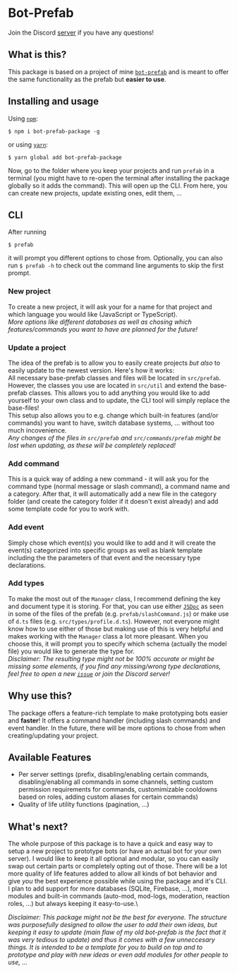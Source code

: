 # Bot-Prefab
Join the Discord [server](https://discord.gg/eN8PfTRgh6) if you have any questions!

## What is this?
This package is based on a project of mine [`bot-prefab`](https://github.com/canta-slaus/bot-prefab) and is meant to offer the same functionality as the prefab but **easier to use**.

## Installing and usage
Using [`npm`](https://npmjs.com):
```
$ npm i bot-prefab-package -g
```
or using [`yarn`](https://yarnpkg.com/):
```
$ yarn global add bot-prefab-package
```

Now, go to the folder where you keep your projects and run `prefab` in a terminal (you might have to re-open the terminal after installing the package globally so it adds the command). This will open up the CLI. From here, you can create new projects, update existing ones, edit them, ...

## CLI
After running
```
$ prefab
```
it will prompt you different options to chose from. Optionally, you can also run `$ prefab -h` to check out the command line arguments to skip the first prompt.
### New project
To create a new project, it will ask your for a name for that project and which language you would like (JavaScript or TypeScript).\
_More options like different databases as well as chosing which features/commands you want to have are planned for the future!_

### Update a project
The idea of the prefab is to allow you to easily create projects _but also_ to easily update to the newest version. Here's how it works:\
All necessary base-prefab classes and files will be located in `src/prefab`. However, the classes you use are located in `src/util` and extend the base-prefab classes. This allows you to add anything you would like to add yourself to your own class and to update, the CLI tool will simply replace the base-files!\
This setup also allows you to e.g. change which built-in features (and/or commands) you want to have, switch database systems, ... without too much incovenience.\
_Any changes of the files in `src/prefab` and `src/commands/prefab` might be lost when updating, as these will be completely replaced!_

### Add command
This is a quick way of adding a new command - it will ask you for the command type (normal message or slash command), a command name and a category. After that, it will automatically add a new file in the category folder (and create the category folder if it doesn't exist already) and add some template code for you to work with.

### Add event
Simply chose which event(s) you would like to add and it will create the event(s) categorized into specific groups as well as blank template including the the parameters of that event and the necessary type declarations.

### Add types
To make the most out of the `Manager` class, I recommend defining the key and document type it is storing. For that, you can use either [`JSDoc`](https://jsdoc.app/) as seen in some of the files of the prefab (e.g. `prefab/slashCommand.js`) or make use of `d.ts` files (e.g. `src/types/profile.d.ts`). However, not everyone might know how to use either of those but making use of this is very helpful and makes working with the `Manager` class a lot more pleasant. When you choose this, it will prompt you to specify which schema (actually the model file) you would like to generate the type for.\
_Disclaimer: The resulting type might not be 100% accurate or might be missing some elements, if you find any missing/wrong type declarations, feel free to open a new [`issue`](https://github.com/canta-slaus/bot-prefab-package/issues) or join the Discord server!_

## Why use this?
The package offers a feature-rich template to make prototyping bots easier and **faster**! It offers a command handler (including slash commands) and event handler. In the future, there will be more options to chose from when creating/updating your project.

## Available Features
- Per server settings (prefix, disabling/enabling certain commands, disabling/enabling all commands in some channels, setting custom permission requirements for commands, customimizable cooldowns based on roles, adding custom aliases for certain commands)
- Quality of life utility functions (pagination, ...)

## What's next?
The whole purpose of this package is to have a quick and easy way to setup a new project to prototype bots (or have an actual bot for your own server). I would like to keep it all optional and modular, so you can easily swap out certain parts or completely opting out of those. There will be a lot more quality of life features added to allow all kinds of bot behavior and give _you_ the best experience possible while using the package and it's CLI.\
I plan to add support for more databases (SQLite, Firebase, ...), more modules and built-in commands (auto-mod, mod-logs, moderation, reaction roles, ...) but always keeping it easy-to-use.\

_Disclaimer: This package might not be the best for everyone. The structure was purposefully designed to allow the user to add their own ideas, but keeping it easy to update (main flaw of my old bot-prefab is the fact that it was very tedious to update) and thus it comes with a few unneccesary things. It is intended to be a template for you to build on top and to prototype and play with new ideas or even add modules for other people to use, ..._